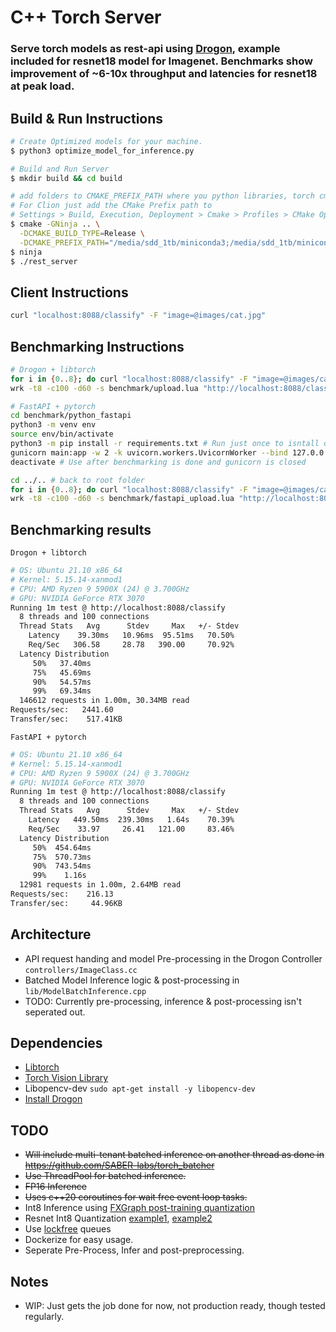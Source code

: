 # C++ Torch Server
### Serve torch models as rest-api using [Drogon](https://github.com/drogonframework/drogon), example included for resnet18 model for Imagenet. Benchmarks show improvement of ~6-10x throughput and latencies for resnet18 at peak load.

## Build & Run Instructions
```bash
# Create Optimized models for your machine.
$ python3 optimize_model_for_inference.py

# Build and Run Server
$ mkdir build && cd build

# add folders to CMAKE_PREFIX_PATH where you python libraries, torch cmake files exists
# For Clion just add the CMake Prefix path to
# Settings > Build, Execution, Deployment > Cmake > Profiles > CMake Options
$ cmake -GNinja .. \
  -DCMAKE_BUILD_TYPE=Release \
  -DCMAKE_PREFIX_PATH="/media/sdd_1tb/miniconda3;/media/sdd_1tb/miniconda3/lib/python3.9/site-packages/torch/share/cmake"
$ ninja
$ ./rest_server
```

## Client Instructions
```bash
curl "localhost:8088/classify" -F "image=@images/cat.jpg"
```

## Benchmarking Instructions
```bash
# Drogon + libtorch
for i in {0..8}; do curl "localhost:8088/classify" -F "image=@images/cat.jpg"; done # Run once to warmup.
wrk -t8 -c100 -d60 -s benchmark/upload.lua "http://localhost:8088/classify" --latency
```

```bash
# FastAPI + pytorch
cd benchmark/python_fastapi
python3 -m venv env
source env/bin/activate
python3 -m pip install -r requirements.txt # Run just once to isntall dependencies to folder.
gunicorn main:app -w 2 -k uvicorn.workers.UvicornWorker --bind 127.0.0.1: # Best performance on my machine, tried 3/4 also.
deactivate # Use after benchmarking is done and gunicorn is closed

cd ../.. # back to root folder
for i in {0..8}; do curl "localhost:8088/classify" -F "image=@images/cat.jpg"; done
wrk -t8 -c100 -d60 -s benchmark/fastapi_upload.lua "http://localhost:8088/classify" --latency
```

## Benchmarking results
`Drogon + libtorch`
```bash
# OS: Ubuntu 21.10 x86_64
# Kernel: 5.15.14-xanmod1
# CPU: AMD Ryzen 9 5900X (24) @ 3.700GHz
# GPU: NVIDIA GeForce RTX 3070
Running 1m test @ http://localhost:8088/classify
  8 threads and 100 connections
  Thread Stats   Avg      Stdev     Max   +/- Stdev
    Latency    39.30ms   10.96ms  95.51ms   70.50%
    Req/Sec   306.58     28.78   390.00     70.92%
  Latency Distribution
     50%   37.40ms
     75%   45.69ms
     90%   54.57ms
     99%   69.34ms
  146612 requests in 1.00m, 30.34MB read
Requests/sec:   2441.60
Transfer/sec:    517.41KB
```

`FastAPI + pytorch`
```bash
# OS: Ubuntu 21.10 x86_64
# Kernel: 5.15.14-xanmod1
# CPU: AMD Ryzen 9 5900X (24) @ 3.700GHz
# GPU: NVIDIA GeForce RTX 3070
Running 1m test @ http://localhost:8088/classify
  8 threads and 100 connections
  Thread Stats   Avg      Stdev     Max   +/- Stdev
    Latency   449.50ms  239.30ms   1.64s    70.39%
    Req/Sec    33.97     26.41   121.00     83.46%
  Latency Distribution
     50%  454.64ms
     75%  570.73ms
     90%  743.54ms
     99%    1.16s
  12981 requests in 1.00m, 2.64MB read
Requests/sec:    216.13
Transfer/sec:     44.96KB
```

## Architecture
* API request handing and model Pre-processing in the Drogon Controller `controllers/ImageClass.cc`
* Batched Model Inference logic & post-processing in `lib/ModelBatchInference.cpp`
* TODO: Currently pre-processing, inference & post-processing isn't seperated out.

## Dependencies
* [Libtorch](https://pytorch.org/get-started/locally/)
* [Torch Vision Library](https://github.com/pytorch/vision#using-the-models-on-c)
* Libopencv-dev `sudo apt-get install -y libopencv-dev`
* [Install Drogon](https://github.com/drogonframework/drogon/wiki/ENG-02-Installation)

## TODO
* ~~Will include multi-tenant batched inference on another thread as done in https://github.com/SABER-labs/torch_batcher~~
* ~~Use ThreadPool for batched inference.~~
* ~~FP16 Inference~~
* ~~Uses c++20 coroutines for wait free event loop tasks.~~
* Int8 Inference using [FXGraph post-training quantization](https://pytorch.org/docs/stable/quantization.html)
* Resnet Int8 Quantization [example1](https://github.com/zanvari/resnet50-quantiztion/blob/main/quantization-resnet50.ipynb), [example2](https://github.com/SangbumChoi/PyTorch_Quantization/blob/9773c4397dbf6dd04c3e126524c36e398d8b60e6/quantization.py)
* Use [lockfree](https://theboostcpplibraries.com/boost.lockfree) queues
* Dockerize for easy usage.
* Seperate Pre-Process, Infer and post-preprocessing.

## Notes
* WIP: Just gets the job done for now, not production ready, though tested regularly.